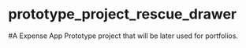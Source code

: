 # prototype_project_rescue_drawer

#A Expense App Prototype project that will be later used for portfolios.
